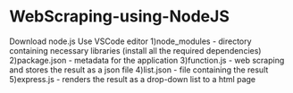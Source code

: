# WebScraping-using-NodeJS
Download node.js
Use VSCode editor
1)node_modules - directory containing necessary libraries (install all the required dependencies)
2)package.json - metadata for the application
3)function.js - web scraping and stores the result as a json file
4)list.json - file containing the result
5)express.js - renders the result as a drop-down list to a html page 
